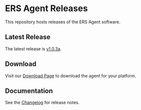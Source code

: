 # ERS Agent Releases

This repository hosts releases of the ERS Agent software.

## Latest Release

The latest release is [v1.0.3a](https://github.com/forewall/ers-release/releases/tag/v1.0.3a).

## Download

Visit our [Download Page](https://forewall.github.io/ers-release/) to download the agent for your platform.

## Documentation

See the [Changelog](https://forewall.github.io/ers-release/changelog) for release notes.
